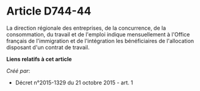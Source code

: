# Article D744-44

La direction régionale des entreprises, de la concurrence, de la consommation, du travail et de l'emploi indique
mensuellement à l'Office français de l'immigration et de l'intégration les bénéficiaires de l'allocation disposant d'un
contrat de travail.

**Liens relatifs à cet article**

_Créé par_:

  - Décret n°2015-1329 du 21 octobre 2015 - art. 1
